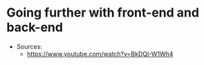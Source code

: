 # Going further with front-end and back-end

- Sources:
  - https://www.youtube.com/watch?v=BkDQI-W1Wh4

</br>
